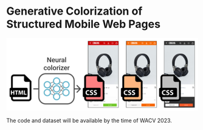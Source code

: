# Generative Colorization of Structured Mobile Web Pages

<p align="center">
  <img src="assets/concept_image.png" width="600px"></img>
</p

The code and dataset will be available by the time of WACV 2023.
